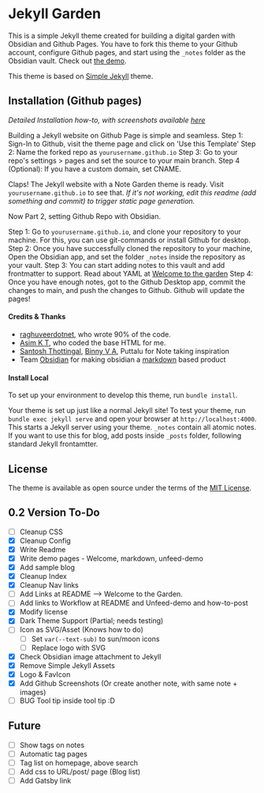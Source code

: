 # Jekyll Garden 
This is a simple Jekyll theme created for building a digital garden with Obsidian and Github Pages. You have to fork this theme to your Github account, configure Github pages, and start using the `_notes` folder as the Obsidian vault. Check out [the demo](https://jekyll-garden.github.io/). 

This theme is based on [Simple Jekyll](https://github.com/raghuveerdotnet/simply-jekyll) theme.

## Installation (Github pages)
_Detailed Installation how-to, with screenshots available [here](https://jekyll-garden.github.io/jekyll-garden/posts/how-to)_

Building a Jekyll website on Github Page is simple and seamless.
Step 1: Sign-In to Github, visit the theme page and click on 'Use this Template'
Step 2: Name the forked repo as `yourusername.github.io`
Step 3: Go to your repo's settings > pages and set the source to your main branch. 
Step 4 (Optional): If you have a custom domain, set CNAME. 

Claps! The Jekyll website with a Note Garden theme is ready. Visit  `yourusername.github.io` to see that. 
_If it's not working, edit this readme (add something and commit) to trigger static page generation._

Now Part 2, setting Github Repo with Obsidian.

Step 1: Go to `yourusername.github.io`, and clone your repository to your machine. For this, you can use git-commands or install Github for desktop. 
Step 2: Once you have successfully cloned the repository to your machine, Open the Obsidian app, and set the folder `_notes` inside the repository as your vault. 
Step 3: You can start adding notes to this vault and add frontmatter to support. Read about YAML at [Welcome to the garden]()
Step 4: Once you have enough notes, got to the Github Desktop app, commit the changes to main, and push the changes to Github. Github will update the pages!

#### Credits & Thanks
- [raghuveerdotnet](https://github.com/raghuveerdotnet), who wrote 90% of the code.
- [Asim K T](https://github.com/asimkt), who coded the base HTML for me. 
- [Santosh Thottingal](https://github.com/santhoshtr), [Binny V A](https://github.com/binnyva), Puttalu for Note taking inspiration
- Team [Obsidian](https://obsidian.md/) for making obsidian a [markdown](https://daringfireball.net/projects/markdown/) based product

#### Install Local 

To set up your environment to develop this theme, run `bundle install`.

Your theme is set up just like a normal Jekyll site! To test your theme, run `bundle exec jekyll serve` and open your browser at `http://localhost:4000`. This starts a Jekyll server using your theme. `_notes` contain all atomic notes. If you want to use this for blog, add posts inside `_posts` folder, following standard Jekyll frontamtter. 

## License

The theme is available as open source under the terms of the [MIT License](http://opensource.org/licenses/MIT).

## 0.2 Version To-Do
- [ ] Cleanup CSS
- [x] Cleanup Config
- [x] Write Readme
- [x] Write demo pages - Welcome, markdown, unfeed-demo
- [x] Add sample blog
- [x] Cleanup Index
- [x] Cleanup Nav links
- [ ] Add Links at README --> Welcome to the Garden.
- [ ] Add links to Workflow at README and Unfeed-demo and how-to-post
- [x] Modify license 
- [x] Dark Theme Support (Partial; needs testing)
- [ ] Icon as SVG/Asset (Knows how to do)
    - [ ] Set `var(--text-sub)` to sun/moon icons
    - [ ] Replace logo with SVG
- [x] Check Obsidian image attachment to Jekyll
- [x] Remove Simple Jekyll Assets
- [x] Logo & FavIcon
- [x] Add Github Screenshots (Or create another note, with same note + images)
- [ ] BUG Tool tip inside tool tip :D 

## Future
- [ ] Show tags on notes
- [ ] Automatic tag pages
- [ ] Tag list on homepage, above search
- [ ] Add css to URL/post/ page (Blog list)
- [ ] Add Gatsby link
